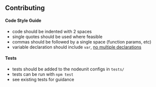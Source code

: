 ## Contributing

#### Code Style Guide

* code should be indented with 2 spaces
* single quotes should be used where feasible
* commas should be followed by a single space (function params, etc)
* variable declaration should include `var`, [no multiple declarations](http://***REMOVED***alman.com/news/2012/05/multiple-var-statements-javascript/)

#### Tests

* tests should be added to the nodeunit configs in `tests/`
* tests can be run with `npm test`
* see existing tests for guidance